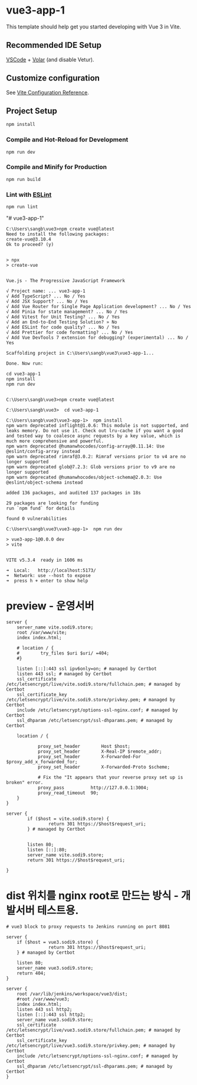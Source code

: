 # vue3-app-1

This template should help get you started developing with Vue 3 in Vite.

## Recommended IDE Setup

[VSCode](https://code.visualstudio.com/) + [Volar](https://marketplace.visualstudio.com/items?itemName=Vue.volar) (and disable Vetur).

## Customize configuration

See [Vite Configuration Reference](https://vitejs.dev/config/).

## Project Setup

```sh
npm install
```

### Compile and Hot-Reload for Development

```sh
npm run dev
```

### Compile and Minify for Production

```sh
npm run build
```

### Lint with [ESLint](https://eslint.org/)

```sh
npm run lint
```

"# vue3-app-1"

    C:\Users\sangb\vue3>npm create vue@latest
    Need to install the following packages:
    create-vue@3.10.4
    Ok to proceed? (y)


    > npx
    > create-vue


    Vue.js - The Progressive JavaScript Framework

    √ Project name: ... vue3-app-1
    √ Add TypeScript? ... No / Yes
    √ Add JSX Support? ... No / Yes
    √ Add Vue Router for Single Page Application development? ... No / Yes
    √ Add Pinia for state management? ... No / Yes
    √ Add Vitest for Unit Testing? ... No / Yes
    √ Add an End-to-End Testing Solution? » No
    √ Add ESLint for code quality? ... No / Yes
    √ Add Prettier for code formatting? ... No / Yes
    √ Add Vue DevTools 7 extension for debugging? (experimental) ... No / Yes

    Scaffolding project in C:\Users\sangb\vue3\vue3-app-1...

    Done. Now run:

    cd vue3-app-1
    npm install
    npm run dev


    C:\Users\sangb\vue3>npm create vue@latest

    C:\Users\sangb\vue3>  cd vue3-app-1

    C:\Users\sangb\vue3\vue3-app-1>  npm install
    npm warn deprecated inflight@1.0.6: This module is not supported, and leaks memory. Do not use it. Check out lru-cache if you want a good and tested way to coalesce async requests by a key value, which is much more comprehensive and powerful.
    npm warn deprecated @humanwhocodes/config-array@0.11.14: Use @eslint/config-array instead
    npm warn deprecated rimraf@3.0.2: Rimraf versions prior to v4 are no longer supported
    npm warn deprecated glob@7.2.3: Glob versions prior to v9 are no longer supported
    npm warn deprecated @humanwhocodes/object-schema@2.0.3: Use @eslint/object-schema instead

    added 136 packages, and audited 137 packages in 18s

    29 packages are looking for funding
    run `npm fund` for details

    found 0 vulnerabilities

    C:\Users\sangb\vue3\vue3-app-1>  npm run dev

    > vue3-app-1@0.0.0 dev
    > vite


    VITE v5.3.4  ready in 1606 ms

    ➜  Local:   http://localhost:5173/
    ➜  Network: use --host to expose
    ➜  press h + enter to show help

# preview - 운영서버


    server {
        server_name vite.sodi9.store;
        root /var/www/vite;
        index index.html;

        # location / {
        #        try_files $uri $uri/ =404;
        #}

        listen [::]:443 ssl ipv6only=on; # managed by Certbot
        listen 443 ssl; # managed by Certbot
        ssl_certificate /etc/letsencrypt/live/vite.sodi9.store/fullchain.pem; # managed by Certbot
        ssl_certificate_key /etc/letsencrypt/live/vite.sodi9.store/privkey.pem; # managed by Certbot
        include /etc/letsencrypt/options-ssl-nginx.conf; # managed by Certbot
        ssl_dhparam /etc/letsencrypt/ssl-dhparams.pem; # managed by Certbot

        location / {

                proxy_set_header        Host $host;
                proxy_set_header        X-Real-IP $remote_addr;
                proxy_set_header        X-Forwarded-For $proxy_add_x_forwarded_for;
                proxy_set_header        X-Forwarded-Proto $scheme;

                # Fix the "It appears that your reverse proxy set up is broken" error.
                proxy_pass          http://127.0.0.1:3004;
                proxy_read_timeout  90;
        }
    }

    server {
            if ($host = vite.sodi9.store) {
                    return 301 https://$host$request_uri;
            } # managed by Certbot


            listen 80;
            listen [::]:80;
            server_name vite.sodi9.store;
            return 301 https://$host$request_uri;

    }





# dist 위치를 nginx root로 만드는 방식 - 개발서버 테스트용.


    # vue3 block to proxy requests to Jenkins running on port 8081

    server {
        if ($host = vue3.sodi9.store) {
                    return 301 https://$host$request_uri;
        } # managed by Certbot

        listen 80;
        server_name vue3.sodi9.store;
        return 404;
    }

    server {
        root /var/lib/jenkins/workspace/vue3/dist;
        #root /var/www/vue3;
        index index.html;
        listen 443 ssl http2;
        listen [::]:443 ssl http2;
        server_name vue3.sodi9.store;
        ssl_certificate /etc/letsencrypt/live/vue3.sodi9.store/fullchain.pem; # managed by Certbot
        ssl_certificate_key /etc/letsencrypt/live/vue3.sodi9.store/privkey.pem; # managed by Certbot
        include /etc/letsencrypt/options-ssl-nginx.conf; # managed by Certbot
        ssl_dhparam /etc/letsencrypt/ssl-dhparams.pem; # managed by Certbot
    }

